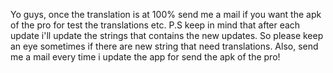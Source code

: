 Yo guys, once the translation is at 100% send me a mail if you want the apk of the pro for test the translations etc.
P.S keep in mind that after each update i'll update the strings that contains the new updates. So please keep an eye sometimes if there are new string that need translations.
Also, send me a mail every time i update the app for send the apk of the pro!